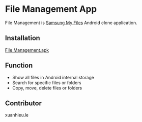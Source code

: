 # File Management App

File Management is [Samsung My Files](https://play.google.com/store/apps/details?id=com.sec.android.app.myfiles&hl=vi&gl=US) Android clone application.

## Installation
[File Management.apk](https://github.com/lehieu252/File-Management/blob/main/FileManagement.apk)

## Function

- Show all files in Android internal storage
- Search for specific files or folders
- Copy, move, delete files or folders


## Contributor

xuanhieu.le
